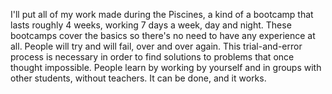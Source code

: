 I'll put all of my work made during the Piscines, a kind of a bootcamp that lasts roughly 4 weeks, working 7 days a week, day and night. These bootcamps cover the basics so there's no need to have any experience at all. People will try and will fail, over and over again. This trial-and-error process is necessary in order to find solutions to problems that once thought impossible. People learn by working by yourself and in groups with other students, without teachers. It can be done, and it works.
